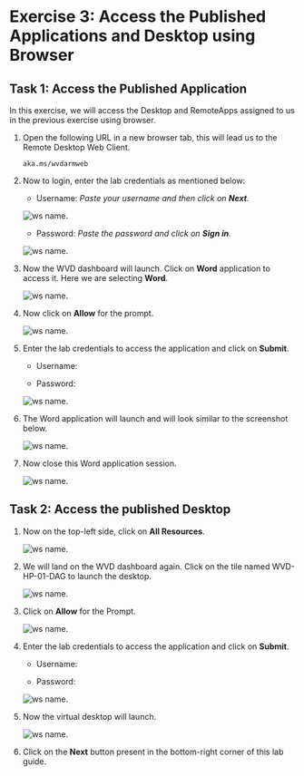 # **Exercise 3: Access the Published Applications and Desktop using Browser**


## **Task 1: Access the Published Application**

In this exercise, we will access the Desktop and RemoteApps assigned to us in the previous exercise using browser.

1. Open the following URL in a new browser tab, this will lead us to the Remote Desktop Web Client.

   ```aka.ms/wvdarmweb``` 

2. Now to login, enter the lab credentials as mentioned below:

   - Username: *Paste your username* **<inject key="AzureAdUserEmail" />** *and then click on **Next**.*
   
   ![ws name.](media/95.png)

   - Password: *Paste the password* **<inject key="AzureAdUserPassword" />** *and click on **Sign in**.*

   ![ws name.](media/96.png)
  

3. Now the WVD dashboard will launch. Click on **Word** application to access it. Here we are selecting **Word**. 

   ![ws name.](media/a46.png)


4. Now click on **Allow** for the prompt.

   ![ws name.](media/128.png)


5. Enter the lab credentials to access the application and click on **Submit**.

   - Username: **<inject key="AzureAdUserEmail" />** 
  
   - Password: **<inject key="AzureAdUserPassword" />**

   ![ws name.](media/89.png)
      
6. The Word application will launch and will look similar to the screenshot below.

   ![ws name.](media/130.png)

7. Now close this Word application session.

   ![ws name.](media/w11.png)
   
## **Task 2: Access the published Desktop**

1. Now on the top-left side, click on **All Resources**.
   
   ![ws name.](media/w12.png)
   
   
2. We will land on the WVD dashboard again. Click on the tile named WVD-HP-01-DAG to launch the desktop.

   ![ws name.](media/92.png)


3. Click on **Allow** for the Prompt.

   ![ws name.](media/93.png)


4. Enter the lab credentials to access the application and click on **Submit**.

   - Username: **<inject key="AzureAdUserEmail" />** 
  
   - Password: **<inject key="AzureAdUserPassword" />**

   ![ws name.](media/89.png)


5. Now the virtual desktop will launch. 

   ![ws name.](media/w32.png)
   
6. Click on the **Next** button present in the bottom-right corner of this lab guide. 
